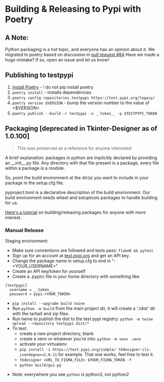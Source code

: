 # Building & Releasing to Pypi with Poetry

## A Note:
Python packaging is a hot topic, and everyone has an opinion about it.
We migrated to poetry based on discussion in [pull request #84](https://github.com/ParthJadhav/Tkinter-Designer/pull/84)
Have we made a huge mistake? If so, open an issue and let us know!

## Publishing to testpypi
1. [Install Poetry](https://python-poetry.org/docs/#installation) - ! do not pip install poetry
2. `poetry install` - installs dependencies
3. `poetry config repositories.testpypi https://test.pypi.org/legacy/`
4. `poetry version $VERSION` - bump the version number to the value of <$VERSION>
5. `poetry publish --build -r testpypi -u __token__ -p $TESTPYPI_TOKEN`


## Packaging [deprecated in Tkinter-Designer as of 1.0.100]

> This was preserved as a reference for anyone interested

A brief explanation: packages in python are implicitly declared by providing an \_\_init\_\_.py file.
Any directory with that file present is a package, every file within a package is a module.

So, point the build environment at the dir(s) you want to include in your package in the setup.cfg file.

pyproject.toml is a declarative description of the build environment.
Our build environment needs wheel and setuptools packages to handle building for us.

[Here's a tutorial](https://packaging.python.org/tutorials/packaging-projects/) on building/releasing packages for anyone with more interest.

### Manual Release

Staging environment:
- Make sure conventions are followed and tests pass: `flake8 && pytest`
- Sign up for an account at [test.pypi.org](https://test.pypi.org/) and get an API key.
- Change the package name in setup.cfg to end in "-<YOUR_USERNAME>"
- Create an API key/token for yourself
- Create a .pypirc file in your home directory with something like:

```
[testpypi]
  username = __token__
  password = pypi-<YOUR_TOKEN>
```

- `pip install --upgrade build twine`
- Run `python -m build` from the main project dir, it will create a './dist' dir with the tarball and zip files.
- Run twine to publish the dist to the test pypi registry: `python -m twine upload --repository testpypi dist/*`
- To test:
    - create a new project directory, blank
    - create a venv or whatever you're into: `python -m venv .venv`
    - activate your virtualenv
    - `pip install -i https://test.pypi.org/simple/ tkdesigner-cli-jvendegna==1.0.11` for example. That one works, feel free to test it.
    - `tkdesigner <URL_TO_FIGMA_FILE> $YOUR_FIGMA_TOKEN -f`
    - `python build/gui.py`


* Note: everywhere you see `python` is python3, not python2
